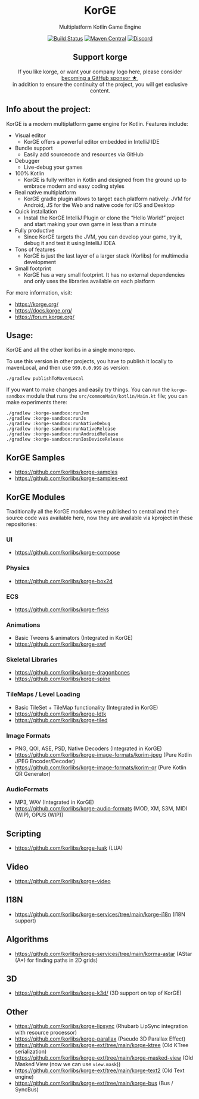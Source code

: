 <h1 align="center">KorGE</h1>
<p align="center">Multiplatform Kotlin Game Engine</p>

<!-- BADGES -->
<p align="center">
	<a href="https://github.com/korlibs/korge/actions"><img alt="Build Status" src="https://github.com/korlibs/korge/workflows/CI/badge.svg" /></a>
    <a href="https://search.maven.org/artifact/com.soywiz.korlibs.korge.plugins/korge-gradle-plugin"><img alt="Maven Central" src="https://img.shields.io/maven-central/v/com.soywiz.korlibs.korge.plugins/korge-gradle-plugin"></a>
	<a href="https://discord.korge.org/"><img alt="Discord" src="https://img.shields.io/discord/728582275884908604?logo=discord&label=Discord" /></a>
</p>
<!-- /BADGES -->

<!-- SUPPORT -->
<h2 align="center">Support korge</h2>
<p align="center">
If you like korge, or want your company logo here, please consider <a href="https://github.com/sponsors/soywiz">becoming a GitHub sponsor ★</a>,<br />
in addition to ensure the continuity of the project, you will get exclusive content.
</p>
<!-- /SUPPORT -->

## Info about the project:

KorGE is a modern multiplatform game engine for Kotlin. Features include:

* Visual editor
  * KorGE offers a powerful editor embedded in IntelliJ IDE
* Bundle support
  * Easily add sourcecode and resources via GitHub
* Debugger
  * Live-debug your games
* 100% Kotlin
  * KorGE is fully written in Kotlin and designed from the ground up to embrace modern and easy coding styles
* Real native multiplatform
  * KorGE gradle plugin allows to target each platform natively: JVM for Android, JS for the Web and native code for iOS and Desktop
* Quick installation
  * Install the KorGE IntelliJ Plugin or clone the “Hello World!” project and start making your own game in less than a minute
* Fully productive
  * Since KorGE targets the JVM, you can develop your game, try it, debug it and test it using IntelliJ IDEA
* Tons of features
  * KorGE is just the last layer of a larger stack (Korlibs) for multimedia development
* Small footprint
  * KorGE has a very small footprint. It has no external dependencies and only uses the libraries available on each platform

For more information, visit:

* <https://korge.org/>
* <https://docs.korge.org/>
* <https://forum.korge.org/>

## Usage:

KorGE and all the other korlibs in a single monorepo.

To use this version in other projects,
you have to publish it locally to mavenLocal,
and then use `999.0.0.999` as version: 

```shell script
./gradlew publishToMavenLocal
```

If you want to make changes and easily try things.
You can run the `korge-sandbox` module that runs
the `src/commonMain/kotlin/Main.kt` file;
you can make experiments there:

```shell script
./gradlew :korge-sandbox:runJvm
./gradlew :korge-sandbox:runJs
./gradlew :korge-sandbox:runNativeDebug
./gradlew :korge-sandbox:runNativeRelease
./gradlew :korge-sandbox:runAndroidRelease
./gradlew :korge-sandbox:runIosDeviceRelease
```

## KorGE Samples

* <https://github.com/korlibs/korge-samples>
* <https://github.com/korlibs/korge-samples-ext>

## KorGE Modules

Traditionally all the KorGE modules were published to central and their source code was available here,
now they are available via kproject in these repositories:

### UI

* <https://github.com/korlibs/korge-compose>

### Physics

* <https://github.com/korlibs/korge-box2d>

### ECS

* <https://github.com/korlibs/korge-fleks>

### Animations

* Basic Tweens & animators (Integrated in KorGE)
* <https://github.com/korlibs/korge-swf>

### Skeletal Libraries

* <https://github.com/korlibs/korge-dragonbones>
* <https://github.com/korlibs/korge-spine>

### TileMaps / Level Loading

* Basic TileSet + TileMap functionality (Integrated in KorGE)
* <https://github.com/korlibs/korge-ldtk>
* <https://github.com/korlibs/korge-tiled>

### Image Formats

* PNG, QOI, ASE, PSD, Native Decoders (Integrated in KorGE)
* <https://github.com/korlibs/korge-image-formats/korim-jpeg> (Pure Kotlin JPEG Encoder/Decoder)
* <https://github.com/korlibs/korge-image-formats/korim-qr> (Pure Kotlin QR Generator)

### AudioFormats

* MP3, WAV (Integrated in KorGE)
* <https://github.com/korlibs/korge-audio-formats> (MOD, XM, S3M, MIDI (WIP), OPUS (WIP))

## Scripting

* <https://github.com/korlibs/korge-luak> (LUA)

## Video

* <https://github.com/korlibs/korge-video>

## I18N

* <https://github.com/korlibs/korge-services/tree/main/korge-i18n> (I18N support)

## Algorithms

* <https://github.com/korlibs/korge-services/tree/main/korma-astar> (AStar (A*) for finding paths in 2D grids)

## 3D

* <https://github.com/korlibs/korge-k3d/> (3D support on top of KorGE)

## Other

* <https://github.com/korlibs/korge-lipsync> (Rhubarb LipSync integration with resource processor)
* <https://github.com/korlibs/korge-parallax> (Pseudo 3D Parallax Effect)
* <https://github.com/korlibs/korge-ext/tree/main/korge-ktree> (Old KTree serialization)
* <https://github.com/korlibs/korge-ext/tree/main/korge-masked-view> (Old Masked View (now we can use `view.mask`))
* <https://github.com/korlibs/korge-ext/tree/main/korge-text2> (Old Text engine)
* <https://github.com/korlibs/korge-ext/tree/main/korge-bus> (Bus / SyncBus)

